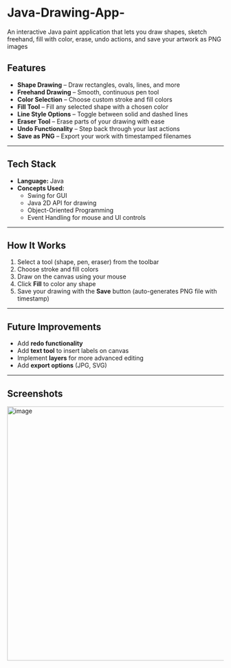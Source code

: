# Java-Drawing-App-
An interactive Java paint application that lets you draw shapes, sketch freehand, fill with color, erase, undo actions, and save your artwork as PNG images

## Features  
- **Shape Drawing** – Draw rectangles, ovals, lines, and more  
- **Freehand Drawing** – Smooth, continuous pen tool  
- **Color Selection** – Choose custom stroke and fill colors  
- **Fill Tool** – Fill any selected shape with a chosen color  
- **Line Style Options** – Toggle between solid and dashed lines  
- **Eraser Tool** – Erase parts of your drawing with ease  
- **Undo Functionality** – Step back through your last actions  
- **Save as PNG** – Export your work with timestamped filenames  

---

## Tech Stack  
- **Language:** Java  
- **Concepts Used:**  
  - Swing for GUI  
  - Java 2D API for drawing  
  - Object-Oriented Programming  
  - Event Handling for mouse and UI controls  

---

## How It Works  
1. Select a tool (shape, pen, eraser) from the toolbar  
2. Choose stroke and fill colors  
3. Draw on the canvas using your mouse  
4. Click **Fill** to color any shape  
5. Save your drawing with the **Save** button (auto-generates PNG file with timestamp)  

---

## Future Improvements  
- Add **redo functionality**  
- Add **text tool** to insert labels on canvas  
- Implement **layers** for more advanced editing  
- Add **export options** (JPG, SVG)  

---

## Screenshots  
<img width="777" height="590" alt="image" src="https://github.com/user-attachments/assets/30f295c7-37fd-4f31-95e5-4036bfeacea0" />
